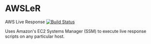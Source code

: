 # AWSLeR
AWS Live Response [![Build Status](https://travis-ci.org/forestmonster/AWSLeR.svg?branch=master)](https://travis-ci.org/forestmonster/AWSLeR)

Uses Amazon's EC2 Systems Manager (SSM) to execute live response scripts on any particular host.
